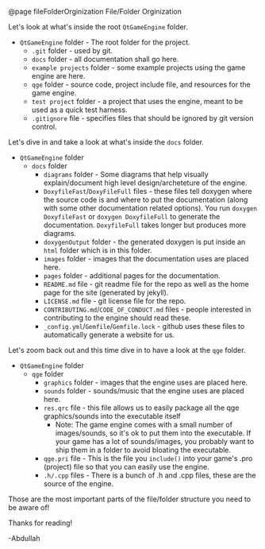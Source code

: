 @page fileFolderOrginization File/Folder Orginization

Let's look at what's inside the root `QtGameEngine` folder.
- `QtGameEngine` folder - The root folder for the project.
    - `.git` folder - used by git.
    - `docs` folder - all documentation shall go here.
    - `example projects` folder - some example projects using the game engine are here.
    - `qge` folder - source code, project include file, and resources for the game engine.
    - `test project` folder - a project that uses the engine, meant to be used as a quick test harness.
    - `.gitignore` file - specifies files that should be ignored by git version control.

Let's dive in and take a look at what's inside the `docs` folder.
- `QtGameEngine` folder
    - `docs` folder
        - `diagrams` folder - Some diagrams that help visually explain/document high level design/archeteture of the engine.
        - `DoxyfileFast`/`DoxyFileFull` files - these files tell doxygen where the source code is and where to put the documentation (along with some other documentation related options). You run `doxygen DoxyfileFast` or `doxygen DoxyfileFull` to generate the documentation. `DoxyfileFull` takes longer but produces more diagrams.
        - `doxygenOutput` folder - the generated doxygen is put inside an `html` folder which is in this folder.
        - `images` folder - images that the documentation uses are placed here.
        - `pages` folder - additional pages for the documentation.
        - `README.md` file - git readme file for the repo as well as the home page for the site (generated by jekyll).
        - `LICENSE.md` file - git license file for the repo.
        - `CONTRIBUTING.md`/`CODE_OF_CONDUCT.md` files - people interested in contributing to the engine should read these.
        - `_config.yml`/`Gemfile`/`Gemfile.lock` - github uses these files to automatically generate a website for us.

Let's zoom back out and this time dive in to have a look at the `qge` folder.
- `QtGameEngine` folder
    - `qge` folder
        - `graphics` folder - images that the engine uses are placed here.
        - `sounds` folder - sounds/music that the engine uses are placed here.
        - `res.qrc` file - this file allows us to easily package all the qge graphics/sounds into the executable itself
            - Note: The game engine comes with a small number of images/sounds, so it's ok to put them into the executable. If your game has a lot of sounds/images, you probably want to ship them in a folder to avoid bloating the executable.
        - `qge.pri` file - This is the file you `include()` into your game's .pro (project) file so that you can easily use the engine.
        - `.h/.cpp` files - There is a bunch of .h and .cpp files, these are the source of the engine.

Those are the most important parts of the file/folder structure you need to be aware of! 

Thanks for reading!

-Abdullah
